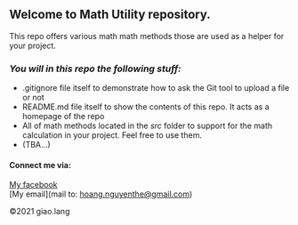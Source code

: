 ## Welcome to Math Utility repository.
This repo offers various math math methods those are used as a helper for your project.

### *_You will in this repo the following stuff:_*
* .gitignore file itself to demonstrate how to ask the Git tool to upload a file or not
* README.md file itself to show the contents of this repo. It acts as a homepage of the repo
* All of math methods located in the *src* folder to support for the math calculation in your project. Feel free to use them.
* (TBA...)

#### Connect me via:
[My facebook](https://facebook.com/giao.lang.bis)  
[My email](mail to: hoang.nguyenthe@gmail.com)

©2021 giao.lang
